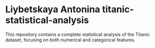 # Liybetskaya Antonina titanic-statistical-analysis
This repository contains a complete statistical analysis of the Titanic dataset, focusing on both numerical and categorical features. 
